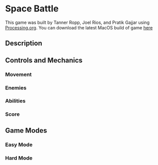 # Space Battle

This game was built by Tanner Ropp, Joel Rios, and Pratik Gajjar using [Processing.org](https://processing.org). 
You can download the latest MacOS build of game [here](https://drive.google.com/file/d/13ApuIma3_zil6VNrlmXqk1T-6-YuiCbd/view?usp=sharing)

## Description


## Controls and Mechanics

### Movement

### Enemies

### Abilities

### Score

## Game Modes

### Easy Mode

### Hard Mode
